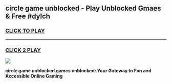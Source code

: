 
## circle game unblocked - Play Unblocked Gmaes & Free #dylch
<h3>
<a href="https://premium.freeplayer.one?title=circle_game_unblocked&ref=03M">CLICK TO PLAY</a></h3>
<hr>

<h3>
<a href="https://premium.freeplayer.one?title=circle_game_unblocked&ref=03M">CLICK 2 PLAY</a>
  
</h3>

<a href="https://premium.freeplayer.one?title=circle_game_unblocked&ref=03M"><img src="https://clearcache.store/games.png"></a>


**circle game unblocked games unblocked: Your Gateway to Fun and Accessible Online Gaming**
